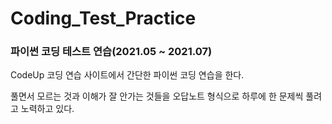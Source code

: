 # Coding_Test_Practice
### 파이썬 코딩 테스트 연습(2021.05 ~ 2021.07)

CodeUp 코딩 연습 사이트에서 간단한 파이썬 코딩 연습을 한다.

풀면서 모르는 것과 이해가 잘 안가는 것들을 오답노트 형식으로 하루에 한 문제씩 풀려고 노력하고 있다.
